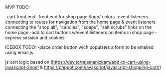MVP TODO:

-cart front end
-front end for shop page /logo/ colors
-event listeners connecting to routes for navigation from the home page & event listeners connecting the "shop all", "candles", "soaps", "salt scrubs" links on the home page
-add to cart buttons w/event listeners on items in shop page
-express session and cookies






ICEBOX TODO:
-place order button wich populates a form to be emailed using email.js





js cart logic based on (https://dev.to/rajamanickam/add-to-cart-using-javascript-3nom & https://phppot.com/javascript/javascript-shopping-cart/)
